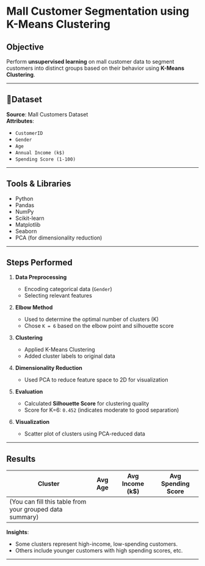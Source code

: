 # Mall Customer Segmentation using K-Means Clustering

##  Objective
Perform **unsupervised learning** on mall customer data to segment customers into distinct groups based on their behavior using **K-Means Clustering**.

---

## 📁Dataset
**Source**: Mall Customers Dataset  
**Attributes**:
- `CustomerID`
- `Gender`
- `Age`
- `Annual Income (k$)`
- `Spending Score (1-100)`

---

##  Tools & Libraries
- Python
- Pandas
- NumPy
- Scikit-learn
- Matplotlib
- Seaborn
- PCA (for dimensionality reduction)

---

##  Steps Performed

1. **Data Preprocessing**
   - Encoding categorical data (`Gender`)
   - Selecting relevant features

2. **Elbow Method**
   - Used to determine the optimal number of clusters (K)
   - Chose `K = 6` based on the elbow point and silhouette score

3. **Clustering**
   - Applied K-Means Clustering
   - Added cluster labels to original data

4. **Dimensionality Reduction**
   - Used PCA to reduce feature space to 2D for visualization

5. **Evaluation**
   - Calculated **Silhouette Score** for clustering quality
   - Score for K=6: `0.452` (indicates moderate to good separation)

6. **Visualization**
   - Scatter plot of clusters using PCA-reduced data

---

##  Results
| Cluster | Avg Age | Avg Income (k$) | Avg Spending Score |
|---------|---------|-----------------|---------------------|
| (You can fill this table from your grouped data summary) |

**Insights**:
- Some clusters represent high-income, low-spending customers.
- Others include younger customers with high spending scores, etc.

---

